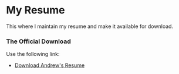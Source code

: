 # My Resume
This where I maintain my resume and make it available for download.

### The Official Download

Use the following link:

- [Download Andrew's Resume](https://github.com/creativedrewy/MyResume/raw/master/pdf/Andrew_Watson_Resume.pdf)

